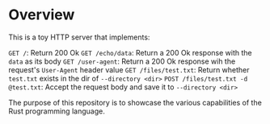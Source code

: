 # Overview

This is a toy HTTP server that implements:

`GET /`: Return 200 Ok
`GET /echo/data`: Return a 200 Ok response with the `data` as its body
`GET /user-agent`: Return a 200 Ok response wih the request's `User-Agent` header value
`GET /files/test.txt`: Return whether `test.txt` exists in the dir of `--directory <dir>`
`POST /files/test.txt -d @test.txt`: Accept the request body and save it to `--directory <dir>`

The purpose of this repository is to showcase the various capabilities of the Rust programming language.